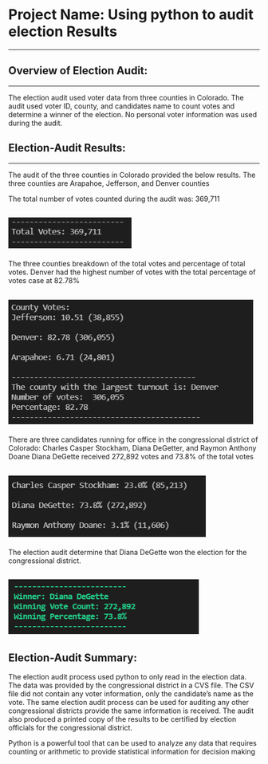 # Project Name: Using python to audit election Results
---
## Overview of Election Audit: 
---
The election audit used voter data from three counties in Colorado.  The audit used voter ID, county, and 
candidates name to count votes and determine a winner of the election.  No personal voter information was 
used during the audit.  

## Election-Audit Results: 
---
The audit of the three counties in Colorado provided the below results. 
The three counties are Arapahoe, Jefferson, and Denver counties

The total number of votes counted during the audit was: 369,711 

![Total Votes counted during audit](/resources/total_votes.PNG) 
---
The three counties breakdown of the total votes and percentage of total votes.  Denver had the highest 
number of votes with the total percentage of votes case at 82.78% 

![Votes by county and percentage of total votes counted during audit](/resources/county_total_votes.PNG) 
---
There are three candidates running for office in the congressional district of Colorado: 
Charles Casper Stockham, Diana DeGetter, and Raymon Anthony Doane
Diana DeGette received 272,892 votes and 73.8% of the total votes

![Votes by candidate and percentage of votes counted during audit](/resources/candidate_votes.PNG) 
---
The election audit determine that Diana DeGette won the election for the congressional district. 

![Winning candidate for the congressional district](/resources/winning_candidate.PNG) 
---
## Election-Audit Summary: 
The election audit process used python to only read in the election data.  The data 
was provided by the congressional district in a CVS file.  The CSV file did not contain any voter information, 
only the candidate’s name as the vote.  The same election audit process can be used for auditing any other 
congressional districts provide the same information is received.  The audit also produced a printed copy of 
the results to be certified by election officials for the congressional district.

Python is a powerful tool that can be used to analyze any data that requires counting or arithmetic to 
provide statistical information for decision making  

